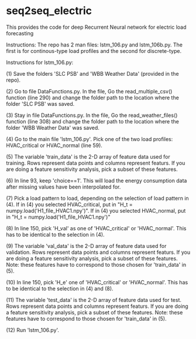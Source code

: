 # seq2seq_electric
This provides the code for deep Recurrent Neural network for electric load forecasting

Instructions: The repo has 2 man files: lstm_106.py and lstm_106b.py. The first is for continous-type load profiles and the second for discrete-type.

Instructions for lstm_106.py:

(1) Save the folders 'SLC PSB' and 'WBB Weather Data' (provided in the repo).

(2) Go to file DataFunctions.py. In the file, Go the read_multiple_csv() function (line 290) and change the folder path to the location where the folder 'SLC PSB' was saved.

(3) Stay in file DataFunctions.py. In the file, Go the read_weather_files() function (line 308) and change the folder path to the location where the folder 'WBB Weather Data' was saved.

(4) Go to the main file 'lstm_106.py'. Pick one of the two load profiles: HVAC_critical or HVAC_normal (line 59).

(5) The variable 'train_data' is the 2-D array of feature data used for training. Rows represent data points and columns represent featurs. If you are doing a feature sensitivity analysis, pick a subset of these features.

(6) In line 93, keep 'choice==1'. This will load the energy consumption data after missing values have been interpolated for. 

(7) Pick a load pattern to load, depending on the selection of load pattern in (4). If in (4) you selected HVAC_critical, put in "H_t = numpy.load('H1_file_HVAC1.npy')". If in (4) you selected HVAC_normal, put in "H_t = numpy.load('H1_file_HVAC1.npy')"

(8) In line 150, pick 'H_val' as one of 'HVAC_critical' or 'HVAC_normal'. This has to be identical to the selection in (4).

(9) The variable 'val_data' is the 2-D array of feature data used for validation. Rows represent data points and columns represent featurs. If you are doing a feature sensitivity analysis, pick a subset of these features. Note: these features have to correspond to those chosen for 'train_data' in (5).

(10) In line 150, pick 'H_e' one of 'HVAC_critical' or 'HVAC_normal'. This has to be identical to the selection in (4) and (8).

(11) The variable 'test_data' is the 2-D array of feature data used for test. Rows represent data points and columns represent featurs. If you are doing a feature sensitivity analysis, pick a subset of these features. Note: these features have to correspond to those chosen for 'train_data' in (5).

(12) Run 'lstm_106.py'.
